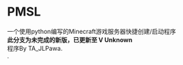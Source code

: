 # PMSL  
一个使用python编写的Minecraft游戏服务器快捷创建/启动程序  
**此分支为未完成的新版，已更新至 V Unknown**  
程序By TA_JLPawa.  
.
